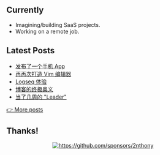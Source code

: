 <!-- <p align="center"> -->
<!--   <a href="https://2nthony.com">blog</a> · -->
<!--   <a href="https://twitter.com/_2nthony">twitter</a> · -->
<!--   <a href="https://2nthony.notion.site/Buy-2nthony-Coffee-d67a508cd58e4896bfb50c7112f93f51#606b31a245d14e2683b26690b52fc1a9">thanks</a> -->
<!-- </p> -->

## Currently

- Imagining/building SaaS projects.
- Working on a remote job.

<!-- BLOG_POSTS_START -->
## Latest Posts

- [发布了一个手机 App](https://2nthony.com/posts/released-a-mobile-app)
- [再再次打造 Vim 编辑器](https://2nthony.com/posts/vim-again-and-again)
- [Logseq 体验](https://2nthony.com/posts/logseq)
- [博客的终极奥义](https://2nthony.com/posts/ultimate-blog)
- [当了几周的 "Leader"](https://2nthony.com/posts/be-a-leader-for-weeks)

[👉 More posts](https://2nthony.com/)
<!-- BLOG_POSTS_END -->

## Thanks!

<p align="center">
  <a href="https://github.com/sponsors/2nthony">
    <img src="https://cdn.jsdelivr.net/gh/2nthony/sponsors-image/sponsors.svg" alt="https://github.com/sponsors/2nthony" />
  </a>
</p>
